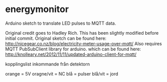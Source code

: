energymonitor
=============

Arduino sketch to translate LED pulses to MQTT data. 

Original credit goes to Hadley Rich. This has been slightly modified before initial commit.
Original sketch can be found here: http://nicegear.co.nz/blog/electricity-meter-usage-over-mqtt/
Also requires MQTT PubSubClient library for arduino. which can be found here: http://knolleary.net/2012/11/11/updated-arduino-client-for-mqtt/

kopplingslist inkommande från detektorn

orange = 5V
oragne/vit = NC
blå = pulser
blå/vit = jord
